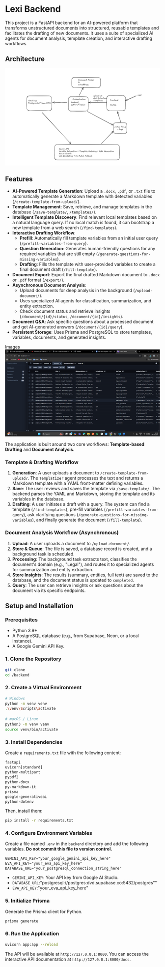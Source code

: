 # Lexi Backend
This project is a FastAPI backend for an AI-powered platform that transforms unstructured documents into structured, reusable templates and facilitates the drafting of new documents. It uses a suite of specialized AI agents for document analysis, template creation, and interactive drafting workflows.

## Architecture

![alt text](image-3.png)

## Features

- **AI-Powered Template Generation**: Upload a `.docx`, `.pdf`, or `.txt` file to automatically generate a Markdown template with detected variables (`/create-template-from-upload/`).
- **Template Management**: Save, retrieve, and manage templates in the database (`/save-template/`, `/templates/`).
- **Intelligent Template Discovery**: Find relevant local templates based on a natural language query. If no local match is found, it can bootstrap a new template from a web search (`/find-templates`).
- **Interactive Drafting Workflow**:
    - **Prefill**: Automatically fill template variables from an initial user query (`/prefill-variables-from-query`).
    - **Question Generation**: Generates human-friendly questions for any required variables that are still empty (`/generate-questions-for-missing-variables`).
    - **Drafting**: Fills the template with user-provided variables to create a final document draft (`/fill-template`).
- **Document Export**: Export the final drafted Markdown document to `.docx` or `.pdf` format (`/export/`).
- **Asynchronous Document Analysis**:
    - Upload documents for deep analysis in the background (`/upload-document/`).
    - Uses specialized AI agents for classification, summarization, and entity extraction.
    - Check document status and retrieve insights (`/document/{id}/status`, `/document/{id}/insights`).
- **Document Q&A**: Ask specific questions about a processed document and get AI-generated answers (`/document/{id}/query`).
- **Persistent Storage**: Uses Prisma and PostgreSQL to store templates, variables, documents, and generated insights.

Images
![alt text](image.png)

The application is built around two core workflows: **Template-based Drafting** and **Document Analysis**.

### Template & Drafting Workflow
1.  **Generation**: A user uploads a document to `/create-template-from-upload/`. The `Templatizer` agent processes the text and returns a Markdown template with a YAML front-matter defining variables.
2.  **Save**: The user reviews and saves the template via `/save-template/`. The backend parses the YAML and Markdown, storing the template and its variables in the database.
3.  **Drafting**: A user initiates a draft with a query. The system can find a template (`/find-templates`), pre-fill variables (`/prefill-variables-from-query`), ask clarifying questions (`/generate-questions-for-missing-variables`), and finally generate the document (`/fill-template`).

### Document Analysis Workflow (Asynchronous)
1.  **Upload**: A user uploads a document to `/upload-document/`.
2.  **Store & Queue**: The file is saved, a database record is created, and a background task is scheduled.
3.  **Processing**: The background task extracts text, classifies the document's domain (e.g., "Legal"), and routes it to specialized agents for summarization and entity extraction.
4.  **Store Insights**: The results (summary, entities, full text) are saved to the database, and the document status is updated to `completed`.
5.  **Query**: The user can retrieve insights or ask questions about the document via its specific endpoints.

## Setup and Installation

### Prerequisites

- Python 3.9+
- A PostgreSQL database (e.g., from Supabase, Neon, or a local instance).
- A Google Gemini API Key.

### 1. Clone the Repository

```bash
git clone 
cd /backend
```

### 2. Create a Virtual Environment

```bash
# Windows
python -m venv venv
.\venv\Scripts\activate

# macOS / Linux
python3 -m venv venv
source venv/bin/activate
```

### 3. Install Dependencies

Create a `requirements.txt` file with the following content:

```
fastapi
uvicorn[standard]
python-multipart
pypdf2
python-docx
py-markdown-it
prisma
google-generativeai
python-dotenv
```

Then, install them:

```bash
pip install -r requirements.txt
```

### 4. Configure Environment Variables

Create a file named `.env` in the `backend` directory and add the following variables. **Do not commit this file to version control.**

```properties
GEMINI_API_KEY="your_google_gemini_api_key_here"
EVA_API_KEY="your_eva_api_key_here"
DATABASE_URL="your_postgresql_connection_string_here"
```

- `GEMINI_API_KEY`: Your API key from Google AI Studio.
- `DATABASE_URL`:"postgresql://postgres:dvd.supabase.co:5432/postgres""
- `EVA_API_KEY`:"your_eva_api_key_here"


### 5. Initialize Prisma

Generate the Prisma client for Python.

```bash
prisma generate
```

### 6. Run the Application

```bash
uvicorn app:app --reload
```

The API will be available at `http://127.0.0.1:8000`. You can access the interactive API documentation at `http://127.0.0.1:8000/docs`.